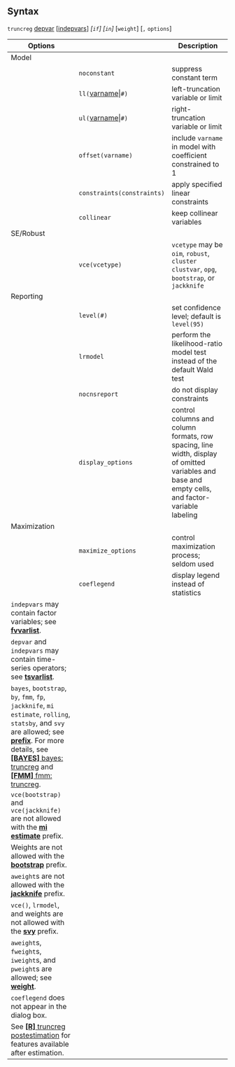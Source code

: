 ## Syntax

`truncreg`
[depvar](http://www.stata.com/help.cgi?depvar)
\[[indepvars](http://www.stata.com/help.cgi?indepvars)\]
_\[`if`\] \[`in`\]_ \[`weight`\] \[`,`
`options`\]

| Options                                                                                                                                                                                                                                                                                                                                                                                                                                                                        |                                                                                          | Description                                                                                                                                      |
|--------------------------------------------------------------------------------------------------------------------------------------------------------------------------------------------------------------------------------------------------------------------------------------------------------------------------------------------------------------------------------------------------------------------------------------------------------------------------------|------------------------------------------------------------------------------------------|--------------------------------------------------------------------------------------------------------------------------------------------------|
| Model                                                                                                                                                                                                                                                                                                                                                                                                                                                                          |                                                                                          |                                                                                                                                                  |
|                                                                                                                                                                                                                                                                                                                                                                                                                                                                                | `noconstant`                                                                             | suppress constant term                                                                                                                           |
|                                                                                                                                                                                                                                                                                                                                                                                                                                                                                | `ll(`[varname](http://www.stata.com/help.cgi?varname)\|`#)` | left-truncation variable or limit                                                                                                                |
|                                                                                                                                                                                                                                                                                                                                                                                                                                                                                | `ul(`[varname](http://www.stata.com/help.cgi?varname)\|`#)` | right-truncation variable or limit                                                                                                               |
|                                                                                                                                                                                                                                                                                                                                                                                                                                                                                | `offset(varname)`                                                                        | include `varname` in model with coefficient constrained to 1                                                                                     |
|                                                                                                                                                                                                                                                                                                                                                                                                                                                                                | `constraints(constraints)`                                                           | apply specified linear constraints                                                                                                               |
|                                                                                                                                                                                                                                                                                                                                                                                                                                                                                | `collinear`                                                                              | keep collinear variables                                                                                                                         |
| SE/Robust                                                                                                                                                                                                                                                                                                                                                                                                                                                                      |                                                                                          |                                                                                                                                                  |
|                                                                                                                                                                                                                                                                                                                                                                                                                                                                                | `vce(vcetype)`                                                                           | `vcetype` may be `oim`, `robust`, `cluster clustvar`, `opg`, `bootstrap`, or `jackknife`                                                       |
| Reporting                                                                                                                                                                                                                                                                                                                                                                                                                                                                      |                                                                                          |                                                                                                                                                  |
|                                                                                                                                                                                                                                                                                                                                                                                                                                                                                | `level(#)`                                                                               | set confidence level; default is `level(95)`                                                                                                     |
|                                                                                                                                                                                                                                                                                                                                                                                                                                                                                | `lrmodel`                                                                                | perform the likelihood-ratio model test instead of the default Wald test                                                                         |
|                                                                                                                                                                                                                                                                                                                                                                                                                                                                                | `nocnsreport`                                                                            | do not display constraints                                                                                                                       |
|                                                                                                                                                                                                                                                                                                                                                                                                                                                                                | `display_options`                                                                        | control columns and column formats, row spacing, line width, display of omitted variables and base and empty cells, and factor-variable labeling |
| Maximization                                                                                                                                                                                                                                                                                                                                                                                                                                                                   |                                                                                          |                                                                                                                                                  |
|                                                                                                                                                                                                                                                                                                                                                                                                                                                                                | `maximize_options`                                                                       | control maximization process; seldom used                                                                                                        |
|                                                                                                                                                                                                                                                                                                                                                                                                                                                                                | `coeflegend`                                                                             | display legend instead of statistics                                                                                                             |
| `indepvars` may contain factor variables; see [<strong>fvvarlist</strong>](http://www.stata.com/help.cgi?fvvarlist).                                                                                                                                                                                                                                                                                                                                |                                                                                          |                                                                                                                                                  |
| `depvar` and `indepvars` may contain time-series operators; see [<strong>tsvarlist</strong>](http://www.stata.com/help.cgi?tsvarlist).                                                                                                                                                                                                                                                                                                              |                                                                                          |                                                                                                                                                  |
| `bayes`, `bootstrap`, `by`, `fmm`, `fp`, `jackknife`, `mi estimate`, `rolling`, `statsby`, and `svy` are allowed; see [<strong>prefix</strong>](http://www.stata.com/help.cgi?prefix). For more details, see [<strong>[BAYES]</strong> bayes: truncreg](http://www.stata.com/help.cgi?bayes_truncreg) and [<strong>[FMM]</strong> fmm: truncreg](http://www.stata.com/help.cgi?fmm_truncreg). |                                                                                          |                                                                                                                                                  |
| `vce(bootstrap)` and `vce(jackknife)` are not allowed with the [<strong>mi estimate</strong>](http://www.stata.com/help.cgi?mi%20estimate) prefix.                                                                                                                                                                                                                                                                                                  |                                                                                          |                                                                                                                                                  |
| Weights are not allowed with the [<strong>bootstrap</strong>](http://www.stata.com/help.cgi?bootstrap) prefix.                                                                                                                                                                                                                                                                                                                                      |                                                                                          |                                                                                                                                                  |
| `aweight`s are not allowed with the [<strong>jackknife</strong>](http://www.stata.com/help.cgi?jackknife) prefix.                                                                                                                                                                                                                                                                                                                                   |                                                                                          |                                                                                                                                                  |
| `vce()`, `lrmodel`, and weights are not allowed with the [<strong>svy</strong>](http://www.stata.com/help.cgi?svy) prefix.                                                                                                                                                                                                                                                                                                                          |                                                                                          |                                                                                                                                                  |
| `aweight`s, `fweight`s, `iweight`s, and `pweight`s are allowed; see [<strong>weight</strong>](http://www.stata.com/help.cgi?weight).                                                                                                                                                                                                                                                                                                                |                                                                                          |                                                                                                                                                  |
| `coeflegend` does not appear in the dialog box.                                                                                                                                                                                                                                                                                                                                                                                                                                |                                                                                          |                                                                                                                                                  |
| See [<strong>[R]</strong> truncreg postestimation](http://www.stata.com/help.cgi?truncreg_postestimation) for features available after estimation.                                                                                                                                                                                                                                                                                                  |                                                                                          |                                                                                                                                                  |
